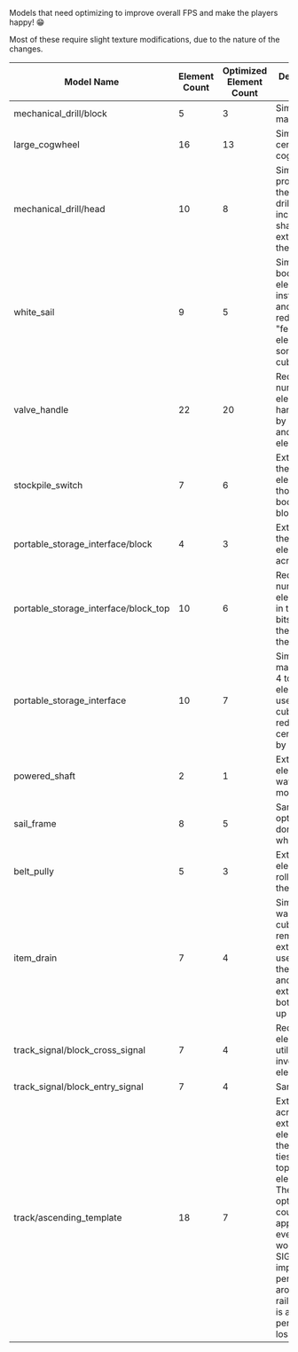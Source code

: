 Models that need optimizing to improve overall FPS and make the players happy! 😁

Most of these require slight texture modifications, due to the nature of the changes.

| Model Name | Element Count | Optimized Element Count | Description of Changes | Changes pushed |
| ---------- | ------------- | ----------------------- | ---------------------- | -------------- |
| mechanical_drill/block | 5 | 3 | Simplify the main cube | ✔️ |
| large_cogwheel | 16 | 13 | Simplify the center of the cog | ✔️ |
| mechanical_drill/head | 10 | 8 | Simplify the protrusions on the side of the drill, and including the shaft as an extension of the drill head | ❌ |
| white_sail | 9 | 5 | Simplify main body into 2 elements instead of 5, and then reduce the "feet" to 3 elements using some inside out cube wizardry | ❌ |
| valve_handle | 22 | 20 | Reduce the number of elements in the handle shape by extending and inverting elements | ❌ |
| stockpile_switch | 7 | 6 | Extend one of the redstone elements though the body of the block | ❌ |
| portable_storage_interface/block | 4 | 3 | Extend one of the top elements across | ❌ |
| portable_storage_interface/block_top | 10 | 6 | Reduce the number of elements used in the angled bits attached to the mouth of the interface | ❌ |
| portable_storage_interface | 10 | 7 | Simplify the main body from 4 to 2 elements, and use inverted cubes to reduce the center prongs by 1 element | ❌ |
| powered_shaft | 2 | 1 | Extend the element all the way though the model | ❌ |
| sail_frame | 8 | 5 | Same optimizations done to the white_sail | ❌ |
| belt_pully | 5 | 3 | Extend elements of the roller though the model | ❌ |
| item_drain | 7 | 4 | Simplify the 4 walls of the cube, and remove the extra element used to create the drain grate, and instead extend the bottom element up | ❌ |
| track_signal/block_cross_signal | 7 | 4 | Reduce elements by utilizing inverted elements | ❌ |
| track_signal/block_entry_signal | 7 | 4 | Same as above | ❌ |
| track/ascending_template | 18 | 7 | Extend rail ties across, remove extra "cap" elements for the ends of the ties, extend rail top and bottom element across. These optmizations could easily be applied to every rail, and it would SIGNIFICANTLY impact performance around large rail setups. This is a huge performance loss! | ❌ |
